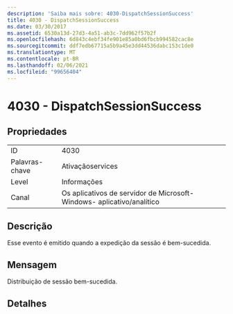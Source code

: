 ```yaml
---
description: 'Saiba mais sobre: 4030-DispatchSessionSuccess'
title: 4030 - DispatchSessionSuccess
ms.date: 03/30/2017
ms.assetid: 6530a13d-27d3-4a51-ab3c-7dd962f57b2f
ms.openlocfilehash: 6d843c4ebf34fe901e85a0bd6fbcb994582cac8e
ms.sourcegitcommit: ddf7edb67715a5b9a45e3dd44536dabc153c1de0
ms.translationtype: MT
ms.contentlocale: pt-BR
ms.lasthandoff: 02/06/2021
ms.locfileid: "99656404"
---
```

# <a name="4030---dispatchsessionsuccess"></a>4030 - DispatchSessionSuccess

## <a name="properties"></a>Propriedades  
  
|||  
|-|-|  
|ID|4030|  
|Palavras-chave|Ativaçãoservices|  
|Level|Informações|  
|Canal|Os aplicativos de servidor de Microsoft-Windows- aplicativo/analítico|  
  
## <a name="description"></a>Descrição  

 Esse evento é emitido quando a expedição da sessão é bem-sucedida.  
  
## <a name="message"></a>Mensagem  

 Distribuição de sessão bem-sucedida.  
  
## <a name="details"></a>Detalhes

